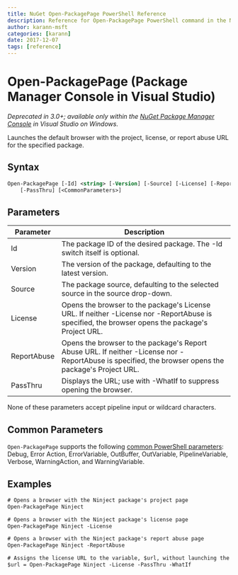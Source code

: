 ```yaml
---
title: NuGet Open-PackagePage PowerShell Reference
description: Reference for Open-PackagePage PowerShell command in the NuGet Package Manager Console in Visual Studio.
author: karann-msft
categories: [karann]
date: 2017-12-07
tags: [reference]
---
```


# Open-PackagePage (Package Manager Console in Visual Studio)

*Deprecated in 3.0+; available only within the [NuGet Package Manager Console](package-manager-console.md) in Visual Studio on Windows.*

Launches the default browser with the project, license, or report abuse URL for the specified package.

## Syntax

```ps
Open-PackagePage [-Id] <string> [-Version] [-Source] [-License] [-ReportAbuse]
    [-PassThru] [<CommonParameters>]
```

## Parameters

| Parameter | Description |
| --- | --- |
| Id | The package ID of the desired package. The -Id switch itself is optional. |
| Version | The version of the package, defaulting to the latest version. |
| Source | The package source, defaulting to the selected source in the source drop-down. |
| License | Opens the browser to the package's License URL. If neither -License nor -ReportAbuse is specified, the browser opens the package's Project URL. |
| ReportAbuse | Opens the browser to the package's Report Abuse URL. If neither -License nor -ReportAbuse is specified, the browser opens the package's Project URL. |
| PassThru | Displays the URL; use with -WhatIf to suppress opening the browser. |

None of these parameters accept pipeline input or wildcard characters.

## Common Parameters

`Open-PackagePage` supports the following [common PowerShell parameters](http://go.microsoft.com/fwlink/?LinkID=113216): Debug, Error Action, ErrorVariable, OutBuffer, OutVariable, PipelineVariable, Verbose, WarningAction, and WarningVariable.

## Examples

```ps
# Opens a browser with the Ninject package's project page
Open-PackagePage Ninject

# Opens a browser with the Ninject package's license page
Open-PackagePage Ninject -License

# Opens a browser with the Ninject package's report abuse page  
Open-PackagePage Ninject -ReportAbuse

# Assigns the license URL to the variable, $url, without launching the browser
$url = Open-PackagePage Ninject -License -PassThru -WhatIf
```